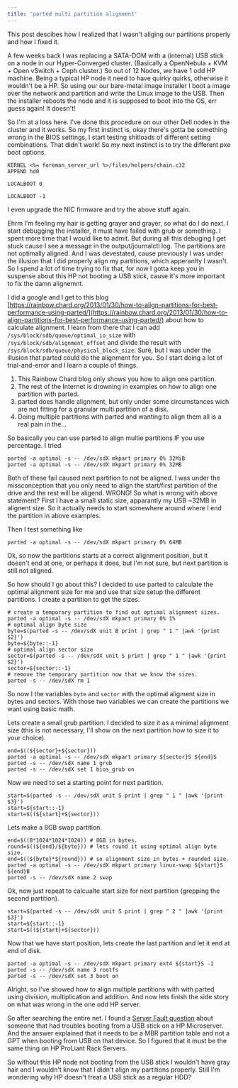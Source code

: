 ```yaml
---
title: 'parted multi partition alignment'
---
```


This post descibes how I realized that I wasn't aliging our partitions properly and how I fixed it.

A few weeks back I was replacing a SATA-DOM with a (internal) USB stick on a node in our Hyper-Converged cluster. (Basically a OpenNebula + KVM + Open vSwitch + Ceph cluster.)
So out of 12 Nodes, we have 1 odd HP machine.
Being a typical HP node it need to have quirky quirks, otherwise it wouldn't be a HP. So using our our bare-metal image installer I boot a image over the network and partition and write the Linux image to the USB. Then the installer reboots the node and it is supposed to boot into the OS, err guess again! It doesn't!

So I'm at a loss here. I've done this procedure on our other Dell nodes in the cluster and it works. So my first instinct is, okay there's gotta be something wrong in the BIOS settings, I start testing shitloads of different setting combinations. That didn't work!
So my next instinct is to try the different pxe boot options.

```
KERNEL <%= foreman_server_url %>/files/helpers/chain.c32
APPEND hd0
```

```
LOCALBOOT 0
```

```
LOCALBOOT -1
```

I even upgrade the NIC firmware and try the above stuff again.

Ehrm I'm feeling my hair is getting grayer and grayer, so what do I do next. I start debugging the installer, it must have failed with grub or something. I spent more time that I would like to admit. But during all this debuging I get stuck cause I see a message in the output/journalctl log. The partitions are not optimally aligned. And I was devestated, cause previously I was under the illusion that I did properly align my partitions, which apperanlty I wasn't. So I spend a lot of time trying to fix that, for now I gotta keep you in suspense about this HP not booting a USB stick, cause it's more important to fix the damn alignemnt.

I did a google and I get to this blog [https://rainbow.chard.org/2013/01/30/how-to-align-partitions-for-best-performance-using-parted/](https://rainbow.chard.org/2013/01/30/how-to-align-partitions-for-best-performance-using-parted/) about how to calculate alignment. I learn from there that I can add `/sys/block/sdb/queue/optimal_io_size` with `/sys/block/sdb/alignment_offset` and divide the result with `/sys/block/sdb/queue/physical_block_size`. Sure, but I was under the illusion that parted could do the alignment for you. So I start doing a lot of trial-and-error and I learn a couple of things.

1. This Rainbow Chard blog only shows you how to align one partition.
2. The rest of the Internet is drowning in examples on how to align one partition with parted.
3. parted does handle alignment, but only under some circumstances wich are not fitting for a granular multi partition of a disk.
4. Doing multiple partitions with parted and wanting to align them all is a real pain in the...

So basically you can use parted to align multie partitions IF you use percentage. I tried
```
parted -a optimal -s -- /dev/sdX mkpart primary 0% 32MiB
parted -a optimal -s -- /dev/sdX mkpart primary 0% 32MB
```
Both of these fail caused next partition to not be aligned. I was under the missconception that you only need to align the start/first partition of the drive and the rest will be aligend. WRONG!
So what is wrong with above statement? First I have a small static size, apparantly my USB ~32MB in alignent size. So it actually needs to start somewhere around where I end the partition in above examples.

Then I test something like
```
parted -a optimal -s -- /dev/sdX mkpart primary 0% 64MB
```
Ok, so now the partitions starts at a correct alignment position, but it doesn't end at one, or perhaps it does, but I'm not sure, but next partition is still not aligned.

So how should I go about this? I decided to use parted to calculate the optimal alignment size for me and use that size setup the different partitions.
I create a partition to get the sizes.

```
# create a temporary partition to find out optimal alignment sizes.
parted -a optimal -s -- /dev/sdX mkpart primary 0% 1%
# optimal align byte size
byte=$(parted -s -- /dev/sdX unit B print | grep " 1 " |awk '{print $2}')
byte=${byte::-1}
# optimal align sector size
sector=$(parted -s -- /dev/sdX unit S print | grep " 1 " |awk '{print $2}')
sector=${sector::-1}
# remove the temporary partition now that we know the sizes.
parted -s -- /dev/sdX rm 1
```

So now I the variables `byte` and `sector` with the optimal aligment size in bytes and sectors.
With those two variables we can create the partitions we want using basic math.

Lets create a small grub partition. I decided to size it as a minimal alignment size (this is not necessary, I'll show on the next partition how to size it to your choice). 

```
end=$((${sector}+${sector}))
parted -a optimal -s -- /dev/sdX mkpart primary ${sector}S ${end}S
parted -s -- /dev/sdX name 1 grub
parted -s -- /dev/sdX set 1 bios_grub on
```

Now we need to set a starting point for next partition.

```
start=$(parted -s -- /dev/sdX unit S print | grep " 1 " |awk '{print $3}')
start=${start::-1}
start=$((${start}+${sector}))
```

Lets make a 8GB swap partition.

```
end=$((8*1024*1024*1024)) # 8GB in bytes.
round=$((${end}/${byte})) # lets round it using optimal align byte size.
end=$((${byte}*${round})) # so alignment size in bytes + rounded size.
parted -a optimal -s -- /dev/sdX mkpart primary linux-swap ${start}S ${end}B
parted -s -- /dev/sdX name 2 swap
```

Ok, now just repeat to calcualte start size for next partition (grepping the second partition).

```
start=$(parted -s -- /dev/sdX unit S print | grep " 2 " |awk '{print $3}')
start=${start::-1}
start=$((${start}+${sector}))
```

Now that we have start position, lets create the last partition and let it end at end of disk.

```
parted -a optimal -s -- /dev/sdX mkpart primary ext4 ${start}S -1
parted -s -- /dev/sdX name 3 rootfs
parted -s -- /dev/sdX set 3 boot on
```

Alright, so I've showed how to align multiple partitions with with parted using division, multiplication and addition.
And now lets finish the side story on what was wrong in the one odd HP server.

So after searching the entire net. I found a [Server Fault question](https://serverfault.com/a/750083/154660) about someone that had troubles booting from a USB stick on a HP Microserver. And the answer explained that it needs to be a MBR partition table and not a GPT when booting from USB on that device. So I figured that it must be the same thing on HP ProLiant Rack Servers.

So without this HP node not booting from the USB stick I wouldn't have gray hair and I wouldn't know that I didn't align my partitions properly. Still I'm wondering why HP doesn't treat a USB stick as a regular HDD?